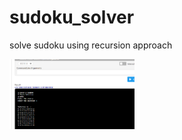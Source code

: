 # sudoku_solver
solve sudoku using recursion approach

<img src="https://github.com/iamchaithanyak/sudoku_solver/blob/main/Screenshot%20(307).png" width="200px">
